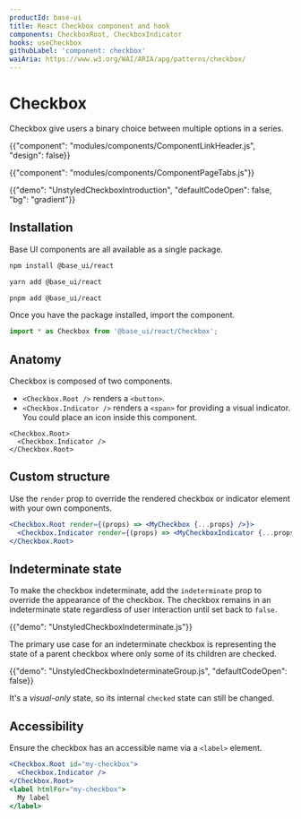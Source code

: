 ```yaml
---
productId: base-ui
title: React Checkbox component and hook
components: CheckboxRoot, CheckboxIndicator
hooks: useCheckbox
githubLabel: 'component: checkbox'
waiAria: https://www.w3.org/WAI/ARIA/apg/patterns/checkbox/
---
```


# Checkbox

<p class="description">Checkbox give users a binary choice between multiple options in a series.</p>

{{"component": "modules/components/ComponentLinkHeader.js", "design": false}}

{{"component": "modules/components/ComponentPageTabs.js"}}

{{"demo": "UnstyledCheckboxIntroduction", "defaultCodeOpen": false, "bg": "gradient"}}

## Installation

Base UI components are all available as a single package.

<codeblock storageKey="package-manager">

```bash npm
npm install @base_ui/react
```

```bash yarn
yarn add @base_ui/react
```

```bash pnpm
pnpm add @base_ui/react
```

</codeblock>

Once you have the package installed, import the component.

```ts
import * as Checkbox from '@base_ui/react/Checkbox';
```

## Anatomy

Checkbox is composed of two components.

- `<Checkbox.Root />` renders a `<button>`.
- `<Checkbox.Indicator />` renders a `<span>` for providing a visual indicator. You could place an icon inside this component.

```tsx
<Checkbox.Root>
  <Checkbox.Indicator />
</Checkbox.Root>
```

## Custom structure

Use the `render` prop to override the rendered checkbox or indicator element with your own components.

```jsx
<Checkbox.Root render={(props) => <MyCheckbox {...props} />}>
  <Checkbox.Indicator render={(props) => <MyCheckboxIndicator {...props} />} />
</Checkbox.Root>
```

## Indeterminate state

To make the checkbox indeterminate, add the `indeterminate` prop to override the appearance of the checkbox. The checkbox remains in an indeterminate state regardless of user interaction until set back to `false`.

{{"demo": "UnstyledCheckboxIndeterminate.js"}}

The primary use case for an indeterminate checkbox is representing the state of a parent checkbox where only some of its children are checked.

{{"demo": "UnstyledCheckboxIndeterminateGroup.js", "defaultCodeOpen": false}}

It's a _visual-only_ state, so its internal `checked` state can still be changed.

## Accessibility

Ensure the checkbox has an accessible name via a `<label>` element.

```jsx
<Checkbox.Root id="my-checkbox">
  <Checkbox.Indicator />
</Checkbox.Root>
<label htmlFor="my-checkbox">
  My label
</label>
```
